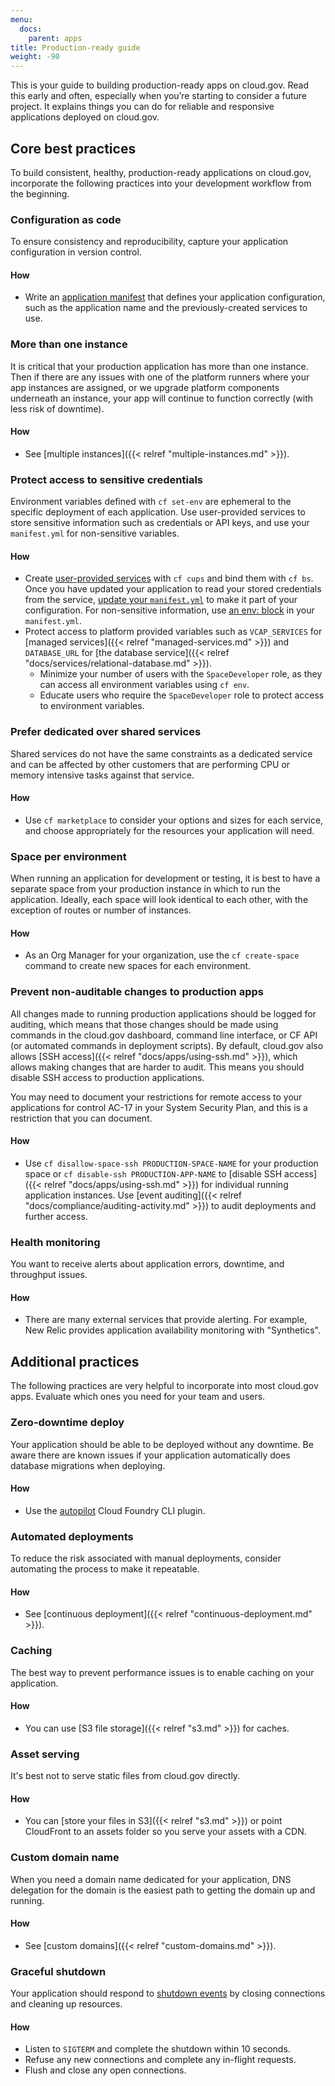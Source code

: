 ```yaml
---
menu:
  docs:
    parent: apps
title: Production-ready guide
weight: -90
---
```


This is your guide to building production-ready apps on cloud.gov. Read this early and often, especially when you’re starting to consider a future project. It explains things you can do for reliable and responsive applications deployed on cloud.gov.

## Core best practices
To build consistent, healthy, production-ready applications on cloud.gov, incorporate the following practices into your development workflow from the beginning.

### Configuration as code
To ensure consistency and reproducibility, capture your application configuration in version control.

#### How
* Write an [application manifest](https://docs.cloudfoundry.org/devguide/deploy-apps/manifest.html) that defines your application configuration, such as the application name and the previously-created services to use.

### More than one instance
It is critical that your production application has more than one instance. Then if
there are any issues with one of the platform runners where your app instances are assigned, or we upgrade platform components underneath an instance, your app will continue to function correctly (with less risk of downtime).

#### How
* See [multiple instances]({{< relref "multiple-instances.md" >}}).

### Protect access to sensitive credentials
Environment variables defined with `cf set-env` are ephemeral to the specific deployment of each application. Use user-provided services to store sensitive information such as credentials or API keys, and use your `manifest.yml` for non-sensitive variables.

#### How
* Create [user-provided services](https://docs.cloudfoundry.org/devguide/services/user-provided.html) with `cf cups` and bind them with `cf bs`. Once you have updated your application to read your stored credentials from the service, [update your `manifest.yml`](https://docs.cloudfoundry.org/devguide/deploy-apps/manifest.html#services-block) to make it part of your configuration. For non-sensitive information, use [an env: block](https://docs.cloudfoundry.org/devguide/deploy-apps/manifest.html#env-block) in your `manifest.yml`.
* Protect access to platform provided variables such as `VCAP_SERVICES` for [managed services]({{< relref "managed-services.md" >}}) and `DATABASE_URL` for [the database service]({{< relref "docs/services/relational-database.md" >}}).
  * Minimize your number of users with the `SpaceDeveloper` role, as they can access all environment variables using `cf env`.
  * Educate users who require the `SpaceDeveloper` role to protect access to environment variables.

### Prefer dedicated over shared services
Shared services do not have the same constraints as a dedicated service and can be affected by other customers that are performing CPU or memory intensive tasks against that service.

#### How
* Use `cf marketplace` to consider your options and sizes for each service, and choose appropriately for the resources your application will need.

### Space per environment
When running an application for development or testing, it is best to have a separate space from your production instance in which to run the application. Ideally, each space will look identical to each other, with the exception of routes or number of instances.

#### How
* As an Org Manager for your organization, use the `cf create-space` command to create new spaces for each environment.

### Prevent non-auditable changes to production apps

All changes made to running production applications should be logged for auditing, which means that those changes should be made using commands in the cloud.gov dashboard, command line interface, or CF API (or automated commands in deployment scripts). By default, cloud.gov also allows [SSH access]({{< relref "docs/apps/using-ssh.md" >}}), which allows making changes that are harder to audit. This means you should disable SSH access to production applications.

You may need to document your restrictions for remote access to your applications for control AC-17 in your System Security Plan, and this is a restriction that you can document.

#### How
* Use `cf disallow-space-ssh PRODUCTION-SPACE-NAME` for your production space or `cf disable-ssh PRODUCTION-APP-NAME` to [disable SSH access]({{< relref "docs/apps/using-ssh.md" >}}) for individual running application instances. Use [event auditing]({{< relref "docs/compliance/auditing-activity.md" >}}) to audit deployments and further access.

### Health monitoring
You want to receive alerts about application errors, downtime, and throughput issues.

#### How
* There are many external services that provide alerting. For example, New Relic provides application availability monitoring with "Synthetics".

## Additional practices
The following practices are very helpful to incorporate into most cloud.gov apps. Evaluate which ones you need for your team and users.

### Zero-downtime deploy
Your application should be able to be deployed without any downtime. Be aware there are known issues if your application automatically does database migrations when deploying.

#### How
* Use the [autopilot](https://github.com/concourse/autopilot) Cloud Foundry CLI plugin.

### Automated deployments
To reduce the risk associated with manual deployments, consider automating the process to make it repeatable.

#### How
* See [continuous deployment]({{< relref "continuous-deployment.md" >}}).

### Caching
The best way to prevent performance issues is to enable caching on your application.

#### How
* You can use [S3 file storage]({{< relref "s3.md" >}}) for caches.

### Asset serving
It's best not to serve static files from cloud.gov directly.

#### How
* You can [store your files in S3]({{< relref "s3.md" >}}) or point CloudFront to an assets folder so you serve your assets with a CDN.

### Custom domain name
When you need a domain name dedicated for your application, DNS delegation for the domain is the easiest path to getting the domain up and running.

#### How
* See [custom domains]({{< relref "custom-domains.md" >}}).

### Graceful shutdown
Your application should respond to [shutdown
events](http://docs.cloudfoundry.org/devguide/deploy-apps/app-lifecycle.html#shutdown)
by closing connections and cleaning up resources.

#### How
- Listen to `SIGTERM` and complete the shutdown within 10 seconds.
- Refuse any new connections and complete any in-flight requests.
- Flush and close any open connections.
